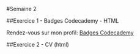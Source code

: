 #Semaine 2  

##Exercice 1 - Badges Codecademy - HTML 

Rendez-vous sur mon profil: [Badges Codecademy](https://www.codecademy.com/fr/users/Panzerftw/achievements)  

##Exercice 2 - CV (html)  

